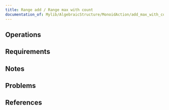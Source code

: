 ```yaml
---
title: Range add / Range max with count
documentation_of: Mylib/AlgebraicStructure/MonoidAction/add_max_with_count.cpp
---
```


## Operations

## Requirements

## Notes

## Problems

## References
